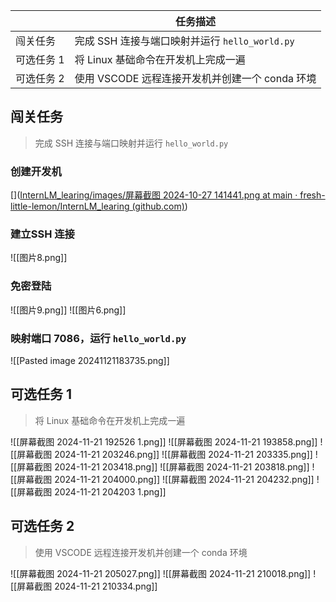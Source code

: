 
|        | 任务描述                               |
| ------ | ---------------------------------- |
| 闯关任务   | 完成 SSH 连接与端口映射并运行 `hello_world.py` |
| 可选任务 1 | 将 Linux 基础命令在开发机上完成一遍              |
| 可选任务 2 | 使用 VSCODE 远程连接开发机并创建一个 conda 环境    |

## 闯关任务

> 完成 SSH 连接与端口映射并运行 `hello_world.py`

### 创建开发机
[]([InternLM_learing/images/屏幕截图 2024-10-27 141441.png at main · fresh-little-lemon/InternLM_learing (github.com)](https://github.com/fresh-little-lemon/InternLM_learing/blob/main/images/%E5%B1%8F%E5%B9%95%E6%88%AA%E5%9B%BE%202024-10-27%20141441.png))
### 建立SSH 连接
![[图片8.png]]

### 免密登陆
![[图片9.png]]
 ![[图片6.png]]


### 映射端口 7086，运行 `hello_world.py`
![[Pasted image 20241121183735.png]]

## 可选任务 1

> 将 Linux 基础命令在开发机上完成一遍

![[屏幕截图 2024-11-21 192526 1.png]]
![[屏幕截图 2024-11-21 193858.png]] ![[屏幕截图 2024-11-21 203246.png]] ![[屏幕截图 2024-11-21 203335.png]] ![[屏幕截图 2024-11-21 203418.png]] ![[屏幕截图 2024-11-21 203818.png]] ![[屏幕截图 2024-11-21 204000.png]] ![[屏幕截图 2024-11-21 204232.png]] ![[屏幕截图 2024-11-21 204203 1.png]] 
## 可选任务 2

> 使用 VSCODE 远程连接开发机并创建一个 conda 环境

![[屏幕截图 2024-11-21 205027.png]]
![[屏幕截图 2024-11-21 210018.png]]
![[屏幕截图 2024-11-21 210334.png]]
